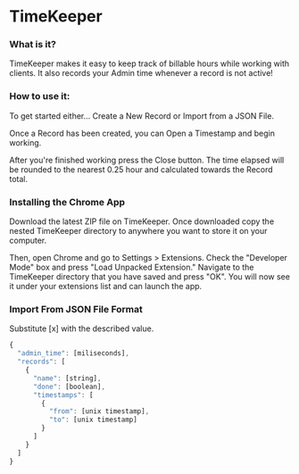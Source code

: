 # TimeKeeper

### What is it?
TimeKeeper makes it easy to keep track of billable hours while working with clients. It also records your Admin time whenever a record is not active!

### How to use it:
To get started either... Create a New Record or Import from a JSON File.

Once a Record has been created, you can Open a Timestamp and begin working.

After you're finished working press the Close button. The time elapsed will be rounded to the nearest 0.25 hour and calculated towards the Record total.

### Installing the Chrome App
Download the latest ZIP file on TimeKeeper. Once downloaded copy the nested TimeKeeper directory to anywhere you want to store it on your computer.

Then, open Chrome and go to Settings > Extensions. Check the "Developer Mode" box and press "Load Unpacked Extension." Navigate to the TimeKeeper directory that you have saved and press "OK". You will now see it under your extensions list and can launch the app.

### Import From JSON File Format
Substitute [x] with the described value.  
```javascript
{
  "admin_time": [miliseconds],
  "records": [
    {
      "name": [string],
      "done": [boolean],
      "timestamps": [
        {
          "from": [unix timestamp],
          "to": [unix timestamp]
        }
      ]
    }
  ]
}
```